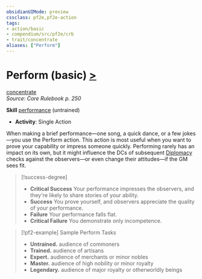 ```yaml
---
obsidianUIMode: preview
cssclass: pf2e,pf2e-action
tags:
- action/basic
- compendium/src/pf2e/crb
- trait/concentrate
aliases: ["Perform"]
---
```

# Perform (basic) [>](chapter-9-playing-the-game.md#Actions "Single Action")
[concentrate](concentrate.md "Concentrate Action & Ability Trait")  
*Source: Core Rulebook p. 250*  

**Skill** [performance](skills.md#Performance) (untrained)
- **Activity**: Single Action

When making a brief performance—one song, a quick dance, or a few jokes—you use the Perform action. This action is most useful when you want to prove your capability or impress someone quickly. Performing rarely has an impact on its own, but it might influence the DCs of subsequent [Diplomacy](skills.md#Diplomacy) checks against the observers—or even change their attitudes—if the GM sees fit.

> [!success-degree] 
> - **Critical Success** Your performance impresses the observers, and they're likely to share stories of your ability.
> - **Success** You prove yourself, and observers appreciate the quality of your performance.
> - **Failure** Your performance falls flat.
> - **Critical Failure** You demonstrate only incompetence.

> [!pf2-example] Sample Perform Tasks
> 
> - **Untrained.** audience of commoners
> - **Trained.** audience of artisans
> - **Expert.** audience of merchants or minor nobles
> - **Master.** audience of high nobility or minor royalty
> - **Legendary.** audience of major royalty or otherworldly beings